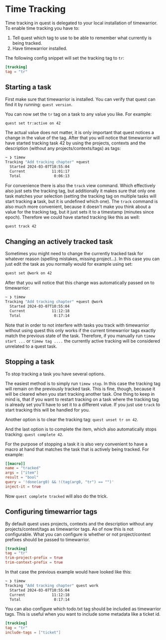 # Time Tracking

Time tracking in quest is delegated to your local installation of timewarrior.
To enable time tracking you have to:

1. Tell quest which tag to use to be able to remember what currently is being tracked.
2. Have timewarrior installed.

The following config snippet will set the tracking tag to `tr`:

```toml
[tracking]
tag = "tr"
```

## Starting a task

First make sure that timewarrior is installed. You can verify that quest can find it by running: `quest version`.

You can now set the `tr` tag on a task to any value you like. For example:

```bash
quest set tr:active on 42
```
The actual value does not matter, it is only important that quest notices a change in the value of the tag.
After that you will notice that timewarrior will have started tracking task 42
by using the projects, contexts and the description (without any projects/contexts/tags) as tags:

```bash
~ ❯ timew
Tracking "Add tracking chapter" +quest
  Started 2024-03-07T10:55:04
  Current            11:01:17
  Total               0:06:13
```

For convenience there is also the `track` view command. Which effectively also
just sets the tracking tag, but additionally it makes sure that only one task
matches your selection (setting the tracking tag on multiple tasks will start
tracking **a** task, but it is undefined which one).
The `track` command is also much more convenient, because it doesn't make you think
about a value for the tracking tag, but it just sets it to a timestamp (minutes since epoch).
Therefore we could have started tracking like this as well:
```bash
quest track 42
```

## Changing an actively tracked task

Sometimes you might need to change the currently tracked task for whatever reason (spelling mistakes, missing project...).
In this case you can just edit the task as you normally would for example using set:
```bash
quest set @work on 42
```
After that you will notice that this change was automatically passed on to timewarrior:

```bash
~ ❯ timew
Tracking "Add tracking chapter" +quest @work
  Started 2024-03-07T10:55:04
  Current            11:12:18
  Total               0:17:14
```

Note that in order to not interfere with tasks you track with timewarrior without using quest
this only works if the current timewarrior tags exactly match the previous state of the task.
Therefore, if you manually run `timew start ...` or `timew tag ....` the currently active
tracking will be considered unrelated to a quest task.

## Stopping a task

To stop tracking a task you have several options.

The easiest method is to simply run `timew stop`. In this case the tracking tag will remain
on the previously tracked task. This is fine, though, because it will be cleared when you start
tracking another task. One thing to keep in mind is, that if you want to restart 
tracking on a task where the tracking tag is already set you'll have to set it to a different value.
If you just use `track` to start tracking this will be handled for you.

Another option is to clear the tracking tag: `quest unset tr on 42`.

And the last option is to complete the item, which also automatically stops tracking: `quest complete 42`.

For the purpose of stopping a task it is also very convenient to have a macro at hand that matches
the task that is actively being tracked. For example:

```toml
[[macro]]
name = "tracked"
args = ["item"]
result = "bool"
query = '!done(arg0) && !(tag(arg0, "tr") == "")'
inject-it = true
```

Now `quest complete tracked` will also do the trick.

## Configuring timewarrior tags

By default quest uses projects, contexts and the description without any projects/context/tags as timewarrior tags.
As of now this is not configurable.
What you can configure is whether or not project/context prefixes should be passed to timewarrior.

```toml
[tracking]
tag = "tr"
trim-project-prefix = true 
trim-context-prefix = true
```

In that case the previous example would have looked like this:

```bash
~ ❯ timew
Tracking "Add tracking chapter" quest work
  Started 2024-03-07T10:55:04
  Current            11:12:18
  Total               0:17:14
```

You can also configure which todo.txt tag should be included as timewarrior tags. 
This is useful when you want to include some metadata like a ticket id.

```toml
[tracking]
tag = "tr"
include-tags = ["ticket"]
```
